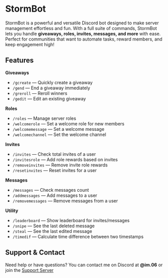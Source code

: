 # StormBot

StormBot is a powerful and versatile Discord bot designed to make server management effortless and fun. With a full suite of commands, StormBot lets you handle **giveaways, roles, invites, messages, and more** with ease. Perfect for communities that want to automate tasks, reward members, and keep engagement high!

## Features 

**Giveaways**  
- `/gcreate` — Quickly create a giveaway  
- `/gend` — End a giveaway immediately  
- `/greroll` — Reroll winners  
- `/gedit` — Edit an existing giveaway  

**Roles** 
- `/roles` — Manage server roles  
- `/welcomerole` — Set a welcome role for new members  
- `/welcomemessage` — Set a welcome message  
- `/welcomechannel` — Set the welcome channel  

**Invites**  
- `/invites` — Check total invites of a user  
- `/invitesrole` — Add role rewards based on invites  
- `/removeinvites` — Remove invite role rewards  
- `/resetinvites` — Reset invites for a user  

**Messages** 
- `/messages` — Check messages count  
- `/addmessages` — Add messages to a user  
- `/removemessages` — Remove messages from a user  

**Utility**   
- `/leaderboard` — Show leaderboard for invites/messages  
- `/snipe` — See the last deleted message  
- `/steal` — See the last edited message  
- `/timedif` — Calculate time difference between two timestamps  

## Support & Contact

Need help or have questions? You can contact me on Discord at **@im.06** or join the [Support Server](https://discord.gg/9VrJGanCcC)  
